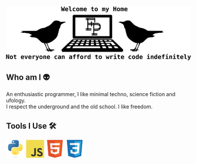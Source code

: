 ![pictures](/img/header.jpeg)


## Who am I 👽

An enthusiastic programmer, I like minimal techno, science fiction and ufology.  
I respect the underground and the old school. I like freedom.


## Tools I Use 🛠

<div align="left">
  <img src="/img/python-original.svg" alt="python" width="50" height="50" />
  <img src="/img/javascript-original.svg" alt="js" width="50" height="50" />
  <img src="/img/html5-original.svg" alt="html" width="50" height="50" />
  <img src="/img/css3-original.svg" alt="css" width="50" height="50" />
<div>
